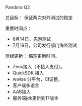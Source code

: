 Pandora Q2

总目标： 保证两次对外测试的稳定

重要时间点： 
* 6月14日，先游测试
* 7月19日，公司发行部门海外测试

蓝绿更新： 缩短更新时间。  
- Zeus接入（不接入支付）。  
- QuickSDK 接入  
- wwise 分平台，CI调整。
- 客户端多语言  
- AAB接入  
- 服务端jdk更新到17版本